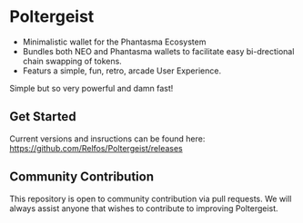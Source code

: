 # Poltergeist
- Minimalistic wallet for the Phantasma Ecosystem
- Bundles both NEO and Phantasma wallets to facilitate easy bi-drectional chain swapping of tokens.
- Featurs a simple, fun, retro, arcade User Experience. 

Simple but so very powerful and damn fast!  

## Get Started
Current versions and insructions can be found here: https://github.com/Relfos/Poltergeist/releases

## Community Contribution
This repository is open to community contribution via pull requests. We will always assist anyone that wishes to contribute to improving Poltergeist.
